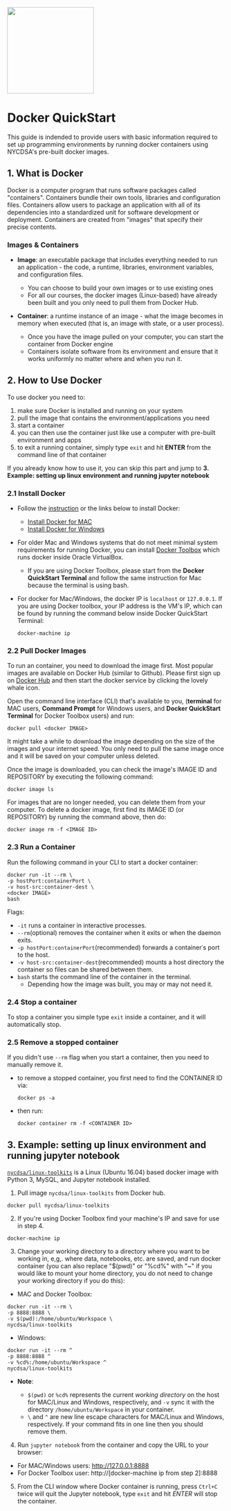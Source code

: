 
<img src="https://www.docker.com/sites/default/files/social/docker_twitter_share_new.png?4362984378" width=200>

# Docker QuickStart

This guide is indended to provide users with basic information required to set up programming environments by running docker containers using NYCDSA's pre-built docker images. 

## 1. What is Docker

Docker is a computer program that runs software packages called "containers". Containers bundle their own tools, libraries and configuration files. Containers allow users to package an application with all of its dependencies into a standardized unit for software development or deployment. Containers are created from "images" that specify their precise contents.

### Images & Containers

- **Image**: an executable package that includes everything needed to run an application - the code, a runtime, libraries, environment variables, and configuration files.
  - You can choose to build your own images or to use existing ones 
  - For all our courses, the docker images (Linux-based) have already been built and you only need to pull them from Docker Hub.

- **Container**: a runtime instance of an image - what the image becomes in memory when executed (that is, an image with state, or a user process).
  - Once you have the image pulled on your computer, you can start the container from Docker engine
  - Containers isolate software from its environment and ensure that it works uniformly no matter where and when you run it.

## 2. How to Use Docker

To use docker you need to:

1. make sure Docker is installed and running on your system
2. pull the image that contains the environment/applications you need
3. start a container
4. you can then use the container just like use a computer with pre-built environment and apps
5. to exit a running container, simply type `exit` and hit **ENTER** from the command line of that container

If you already know how to use it, you can skip this part and jump to **3. Example: setting up linux environment and running jupyter notebook**

### 2.1 Install Docker

- Follow the <a href="https://docs.docker.com/install/" target="_blank">instruction</a> or the links below to install Docker:
  - [Install Docker for MAC](https://docs.docker.com/docker-for-mac/install/)
  - [Install Docker for Windows](https://docs.docker.com/docker-for-windows/install/)

- For older Mac and Windows systems that do not meet minimal system requirements for running Docker, you can install <a href="https://docs.docker.com/toolbox/toolbox_install_windows/" target="_blank">Docker Toolbox</a> which runs docker inside Oracle VirtualBox.
  - If you are using Docker Toolbox, please start from the **Docker QuickStart Terminal** and follow the same instruction for Mac because the terminal is using bash. 
  
- For docker for Mac/Windows, the docker IP is `localhost` or `127.0.0.1`. If you are using Docker toolbox, your IP address is the VM's IP, which can be found by running the command below inside Docker QuickStart Terminal: 
  ```
  docker-machine ip
  ```

### 2.2 Pull Docker Images

To run an container, you need to download the image first. Most popular images are available on Docker Hub (similar to Github). Please first sign up on <a href="https://hub.docker.com/" target="_blank">Docker Hub</a> and then start the docker service by clicking the lovely whale icon.

Open the command line interface (CLI) that's available to you, (**terminal** for MAC users, **Command Prompt** for Windows users, and **Docker QuickStart Terminal** for Docker Toolbox users) and run:

```
docker pull <docker IMAGE>
```

It might take a while to download the image depending on the size of the images and your internet speed. You only need to pull the same image once and it will be saved on your computer unless deleted.

Once the image is downloaded, you can check the image's IMAGE ID and REPOSITORY by executing the following command:

```
docker image ls
```

For images that are no longer needed, you can delete them from your computer. To delete a docker image, first find its IMAGE ID (or REPOSITORY) by running the command above, then do:

```
docker image rm -f <IMAGE ID>
```

### 2.3 Run a Container

Run the following command in your CLI to start a docker container:

```
docker run -it --rm \
-p hostPort:containerPort \
-v host-src:container-dest \
<docker IMAGE> 
bash
```

Flags:
- `-it` runs a container in interactive processes.
- `--rm`(optional) removes the container when it exits or when the daemon exits.
- `-p hostPort:containerPort`(recommended) forwards a container᾿s port to the host.
- `-v host-src:container-dest`(recommended) mounts a host directory the container so files can be shared between them. 
- `bash` starts the command line of the container in the terminal. 
  - Depending how the image was built, you may or may not need it.

### 2.4 Stop a container

To stop a container you simple type `exit` inside a container, and it will automatically stop.

### 2.5 Remove a stopped container

If you didn't use `--rm` flag when you start a container, then you need to manually remove it. 

- to remove a stopped container, you first need to find the CONTAINER ID via:

  ```
  docker ps -a
  ```

- then run:

  ```
  docker container rm -f <CONTAINER ID>
  ```

## 3. Example: setting up linux environment and running jupyter notebook

[`nycdsa/linux-toolkits`](https://hub.docker.com/r/nycdsa/linux-toolkits/) is a Linux (Ubuntu 16.04) based docker image with Python 3, MySQL, and Jupyter notebook installed.

1. Pull image `nycdsa/linux-toolkits` from Docker hub. 

  ```
  docker pull nycdsa/linux-toolkits
  ```
2. If you're using Docker Toolbox find your machine's IP and save for use in step 4.
  ```
  docker-machine ip
  ```
3. Change your working directory to a directory where you want to be working in, e,g,. where data, notebooks, etc. are saved, and run docker container (you can also replace "$(pwd)" or "%cd%" with "~" if you would like to mount your home directory, you do not need to change your working directory if you do this):

  - MAC and Docker Toolbox:

  ```
  docker run -it --rm \
  -p 8888:8888 \
  -v $(pwd):/home/ubuntu/Workspace \
  nycdsa/linux-toolkits
  ```

  - Windows:
  ```
  docker run -it --rm ^
  -p 8888:8888 ^
  -v %cd%:/home/ubuntu/Workspace ^
  nycdsa/linux-toolkits
  ```

- **Note**: 
  
  - `$(pwd)` or `%cd%` represents the current *working directory* on the host for MAC/Linux and Windows, respectively, and `-v` sync it with the directory `/home/ubuntu/Workspace` in your container.
  - `\` and `^` are new line escape characters for MAC/Linux and Windows, respectively. If your command fits in one line then you should remove them.

4. Run `jupyter notebook` from the container and copy the URL to your browser:
  - For MAC/Windows users: http://127.0.0.1:8888
  - For Docker Toolbox user: http://[docker-machine ip from step 2]:8888

5. From the CLI window where Docker container is running, press `Ctrl+C` twice will quit the Jupyter notebook, type `exit` and hit *ENTER* will stop the container. 
